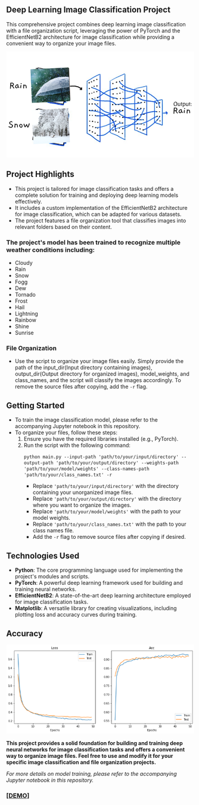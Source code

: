 ## Deep Learning Image Classification Project

This comprehensive project combines deep learning image classification with a file organization script, leveraging the power of PyTorch and the EfficientNetB2 architecture for image classification while providing a convenient way to organize your image files.

<img src='extras/nn.png'>

## Project Highlights
- This project is tailored for image classification tasks and offers a complete solution for training and deploying deep learning models effectively.
- It includes a custom implementation of the EfficientNetB2 architecture for image classification, which can be adapted for various datasets.
- The project features a file organization tool that classifies images into relevant folders based on their content.
  
### **The project's model has been trained to recognize multiple weather conditions including:**
- Cloudy
- Rain
- Snow
- Fogg
- Dew
- Tornado
- Frost
- Hail
- Lightning
- Rainbow
- Shine
- Sunrise

### **File Organization**
- Use the script to organize your image files easily. Simply provide the path of the input_dir(Input directory containing images), output_dir(Output directory for organized images), model_weights, and class_names, and the script will classify the images accordingly. To remove the source files after copying, add the `-r` flag.

## Getting Started
- To train the image classification model, please refer to the accompanying Jupyter notebook in this repository.
- To organize your files, follow these steps:
  1. Ensure you have the required libraries installed (e.g., PyTorch).
  2. Run the script with the following command:
     ```
     python main.py --input-path 'path/to/your/input/directory' --output-path 'path/to/your/output/directory' --weights-path 'path/to/your/model/weights' --class-names-path 'path/to/your/class_names.txt' -r
     ```
     - Replace `'path/to/your/input/directory'` with the directory containing your unorganized image files.
     - Replace `'path/to/your/output/directory'` with the directory where you want to organize the images.
     - Replace `'path/to/your/model/weights'` with the path to your model weights.
     - Replace `'path/to/your/class_names.txt'` with the path to your class names file.
     - Add the `-r` flag to remove source files after copying if desired.

## Technologies Used
- **Python**: The core programming language used for implementing the project's modules and scripts.
- **PyTorch**: A powerful deep learning framework used for building and training neural networks.
- **EfficientNetB2**: A state-of-the-art deep learning architecture employed for image classification tasks.
- **Matplotlib**: A versatile library for creating visualizations, including plotting loss and accuracy curves during training.

## Accuracy
<img src='extras/loss_curve.png'>

**This project provides a solid foundation for building and training deep neural networks for image classification tasks and offers a convenient way to organize image files. Feel free to use and modify it for your specific image classification and file organization projects.**

*For more details on model training, please refer to the accompanying Jupyter notebook in this repository.*

### [[DEMO]](https://huggingface.co/spaces/georgescutelnicu/weather-image-classifier)
